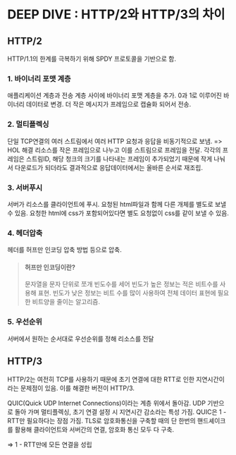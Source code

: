 # DEEP DIVE : HTTP/2와 HTTP/3의 차이

## HTTP/2

HTTP/1.1의 한계를 극복하기 위해 SPDY 프로토콜을 기반으로 함.

### 1. 바이너리 포맷 계층

애플리케이션 계층과 전송 계층 사이에 바이너리 포맷 계층을 추가.
0과 1로 이루어진 바이너리 데이터로 변경.
더 작은 메시지가 프레임으로 캡슐화 되어서 전송.

### 2. 멀티플렉싱

단일 TCP연결의 여러 스트림에서 여러 HTTP 요청과 응답을 비동기적으로 보냄. => HOL 해결
리소스를 작은 프레임으로 나누고 이를 스트림으로 프레임을 전달.
각각의 프레임은 스트림ID, 해당 청크의 크기를 나타내는 프레임이 추가되었기 때문에 작게 나눠서 다운로드가 되더라도 결과적으로 응답데이터에서는 올바른 순서로 재조립.

### 3. 서버푸시

서버가 리소스를 클라이언트에 푸시.
요청된 html파일과 함께 다른 개체를 별도로 보낼 수 있음.
요청한 html에 css가 포함되어있다면 별도 요청없이 css를 같이 보낼 수 있음.

### 4. 헤더압축

헤더를 허프만 인코딩 압축 방법 등으로 압축.

> #### 허프만 인코딩이란?
>
> 문자열을 문자 단위로 쪼개 빈도수를 세어 빈도가 높은 정보는 적은 비트수를 사용해 표현.
> 빈도가 낮은 정보는 비트 수를 많이 사용하여 전체 데이터 표현에 필요한 비트양을 줄이는 알고리즘.

### 5. 우선순위

서버에서 원하는 순서대로 우선순위를 정해 리소스를 전달

## HTTP/3

HTTP/2는 여전히 TCP를 사용하기 때문에 초기 연결에 대한 RTT로 인한 지연시간이라는 문제점이 있음.
이를 해결한 버전이 HTTP/3.

QUIC(Quick UDP Internet Connections)이라는 계층 위에서 돌아감.
UDP 기반으로 돌아 가며 멀티플렉싱, 초기 연결 설정 시 지연시간 감소라는 특성 가짐.
QUIC은 1 - RTT만 필요하다는 장점 가짐.
TLS로 암호화통신을 구축할 때의 단 한번의 핸드셰이크를 활용해 클라이언트와 서버간의 연결, 암호화 통신 모두 다 구축.

=> 1 - RTT만에 모든 연결을 성립
